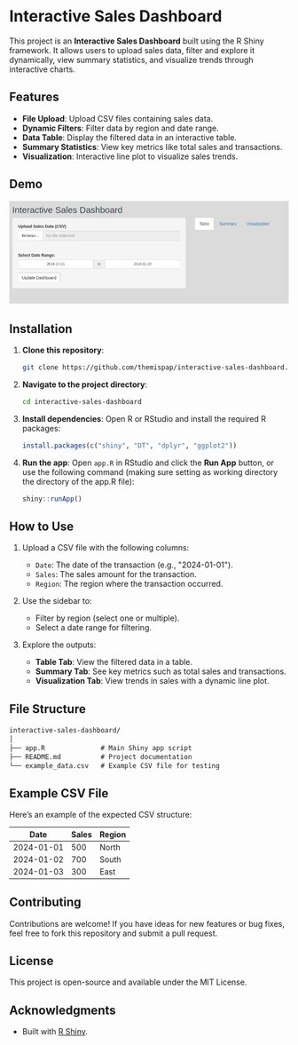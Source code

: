 # Interactive Sales Dashboard

This project is an **Interactive Sales Dashboard** built using the R Shiny framework. It allows users to upload sales data, filter and explore it dynamically, view summary statistics, and visualize trends through interactive charts.

## Features

- **File Upload**: Upload CSV files containing sales data.
- **Dynamic Filters**: Filter data by region and date range.
- **Data Table**: Display the filtered data in an interactive table.
- **Summary Statistics**: View key metrics like total sales and transactions.
- **Visualization**: Interactive line plot to visualize sales trends.

## Demo

<img src="screenshot.png" alt="App Screenshot" width="600">

## Installation

1. **Clone this repository**:
   ```bash
   git clone https://github.com/themispap/interactive-sales-dashboard.git
   ```
   
2. **Navigate to the project directory**:
   ```bash
   cd interactive-sales-dashboard
   ```

3. **Install dependencies**:
   Open R or RStudio and install the required R packages:
   ```R
   install.packages(c("shiny", "DT", "dplyr", "ggplot2"))
   ```

4. **Run the app**:
   Open `app.R` in RStudio and click the **Run App** button, or use the following command (making sure setting as working directory the directory of the app.R file):
   ```R
   shiny::runApp()
   ```

## How to Use

1. Upload a CSV file with the following columns:
   - `Date`: The date of the transaction (e.g., "2024-01-01").
   - `Sales`: The sales amount for the transaction.
   - `Region`: The region where the transaction occurred.

2. Use the sidebar to:
   - Filter by region (select one or multiple).
   - Select a date range for filtering.

3. Explore the outputs:
   - **Table Tab**: View the filtered data in a table.
   - **Summary Tab**: See key metrics such as total sales and transactions.
   - **Visualization Tab**: View trends in sales with a dynamic line plot.

## File Structure

```
interactive-sales-dashboard/
│
├── app.R              # Main Shiny app script
├── README.md          # Project documentation
└── example_data.csv   # Example CSV file for testing
```

## Example CSV File

Here’s an example of the expected CSV structure:


| Date       | Sales | Region      |
|------------|-------|-------------|
| 2024-01-01 | 500   | North       |
| 2024-01-02 | 700   | South       |
| 2024-01-03 | 300   | East        |


## Contributing

Contributions are welcome! If you have ideas for new features or bug fixes, feel free to fork this repository and submit a pull request.

## License

This project is open-source and available under the MIT License.

## Acknowledgments

- Built with [R Shiny](https://shiny.rstudio.com/).